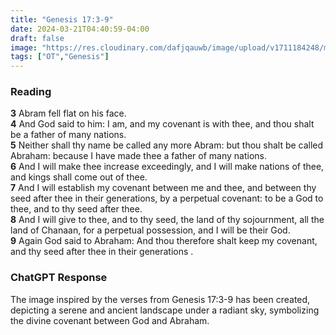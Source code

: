 ```yaml
---
title: "Genesis 17:3-9"
date: 2024-03-21T04:40:59-04:00
draft: false
image: "https://res.cloudinary.com/dafjqauwb/image/upload/v1711184248/matt419/Genesis/17_3-9_er06um.webp"
tags: ["OT","Genesis"]
---
```

### Reading
**3** Abram fell flat on his face.  
**4** And God said to him: I am, and my covenant is with thee, and thou shalt be a father of many nations.  
**5** Neither shall thy name be called any more Abram: but thou shalt be called Abraham: because I have made thee a father of many nations.  
**6** And I will make thee increase exceedingly, and I will make nations of thee, and kings shall come out of thee.  
**7** And I will establish my covenant between me and thee, and between thy seed after thee in their generations, by a perpetual covenant: to be a God to thee, and to thy seed after thee.  
**8** And I will give to thee, and to thy seed, the land of thy sojournment, all the land of Chanaan, for a perpetual possession, and I will be their God.  
**9** Again God said to Abraham: And thou therefore shalt keep my covenant, and thy seed after thee in their generations .

### ChatGPT Response
The image inspired by the verses from Genesis 17:3-9 has been created, depicting a serene and ancient landscape under a radiant sky, symbolizing the divine covenant between God and Abraham.